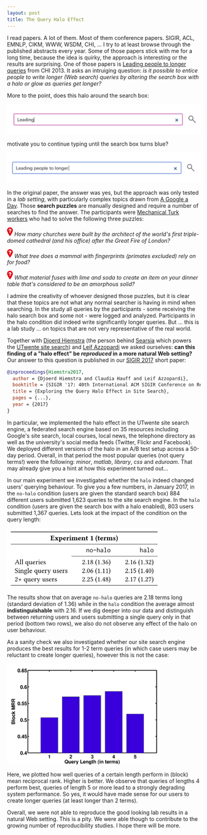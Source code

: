 ```yaml
---
layout: post
title: The Query Halo Effect
---
```


I read papers. A lot of them. Most of them conference papers. 
SIGIR, ACL, EMNLP, CIKM, WWW, WSDM, CHI, ... I try to at least browse through the
published abstracts every year. Some of those papers stick with me for a long time, because the idea 
is quirky, the approach is interesting or the results are surprising. One of those papers is
[Leading people to longer queries](http://dl.acm.org/citation.cfm?id=2481418) from CHI 2013. It asks
an intruiging question: *is it possible to entice people to write longer (Web search) queries by
altering the search box with a halo or glow as queries get longer?*

More to the point, does this halo around the search box:

<img src="../img/glowbox1.png" width="650px">

motivate you to continue typing until the search box turns blue?

<img src="../img/glowbox2.png" width="650px">

In the original paper, the answer was yes, but the approach was only tested in a *lab setting*,
with particularly complex topics drawn from [A Google a Day](http://www.agoogleaday.com/). Those
**search puzzles** are manually designed and require a number of searches to find the answer. 
The participants were [Mechanical Turk workers](https://www.mturk.com/mturk/welcome) who had to solve the following
three puzzles:

<img src="../img/question.png" width="15px"> *How many churches were built by the architect of the world's first triple-domed cathedral (and his office) after the Great Fire of London?*

<img src="../img/question.png" width="15px"> *What tree does a mammal with fingerprints (primates excluded) rely on for food?*

<img src="../img/question.png" width="15px"> *What material fuses with lime and soda to create an item on your dinner table that's considered to be an amorphous solid?*

I admire the creativity of whoever designed those puzzles, but it is clear that these topics are not what any
normal searcher is having in mind when searching. In the study all queries by the participants - some receiving the halo search box and some not - were logged and analyzed. Participants in the halo condition did indeed write significantly
longer queries. But ... this is a lab study ... on topics that are not very representative of the real world.

Together with [Djoerd Hiemstra](http://wwwhome.ewi.utwente.nl/~hiemstra/) (the person behind [Searsia](http://searsia.org/) which powers the [UTwente site search](https://search.utwente.nl/)) and [Leif Azzopardi](http://www.strath.ac.uk/staff/azzopardileifdr/) we asked ourselves: **can this finding of a "halo effect" be *reproduced* in a more natural Web setting?** Our answer to this question is published in our [SIGIR 2017](http://sigir.org/sigir2017) short paper:

```bibtex
@inproceedings{Hiemstra2017,
  author = {Djoerd Hiemstra and Claudia Hauff and Leif Azzopardi},
  booktitle = {SIGIR '17: 40th International ACM SIGIR Conference on Research and Development in Information Retrieval},
  title = {Exploring the Query Halo Effect in Site Search},
  pages = {...},
  year = {2017}
}
```

In particular, we implemented the halo effect in the UTwente site search engine, a federated search engine based on 35 resources including Google's site search,
local courses, local news, the telephone directory as well as the university's social media feeds (Twitter, Flickr and Facebook).
We deployed different versions of the halo in an A/B test setup across a 50-day period. Overall, in that period the most popular queries (not query terms!) were the following: *minor*, *matlab*, *library*, *css* and *eduroam*. That may already give you a hint at how this experiment turned out...

In our main experiment we investigated whether the `halo` indeed changed users' querying behaviour. To give you a few numbers, in January 2017, in the `no-halo` condition (users are given the standard search box) 884 different users submitted 1,623 queries to the site search engine. In the `halo` condition (users are given the search box with a halo enabled),
803 users submitted 1,367 queries. Lets look at the impact of the condition on the query length:

<img src="../img/glowbox3.png" width="400px">

The results show that on average `no-halo` queries are 2.18 terms long (standard deviation of 1.36) while in the `halo` 
condition the average almost **indistinguishable** with 2.16. If we dig deeper into our data and distinguish between returning
users and users submitting a single query only in that period (bottom two rows), we also do not observe any effect of the halo on user behaviour.

As a sanity check we also investigated whether our site search engine produces the best results for 1-2 term queries (in which case users may be reluctant to create longer queries), however this is not the case:

<img src="../img/glowbox4.png" width="400px">

Here, we plotted how well queries of a certain length perform in (block) mean reciprocal rank. Higher is better. We observe that queries of lengths 4 perform best, queries of length 5 or more lead to a strongly degrading system performance. So yes, it would have made sense for our users to create longer queries (at least longer than 2 terms).

Overall, we were not able to reproduce the good looking lab results in a natural Web setting. This is a pity. We were able though to contribute to the growing number of reproducibility studies. I hope there will be more.
